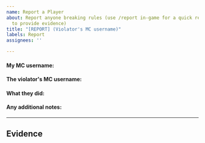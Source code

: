 ```yaml
---
name: Report a Player
about: Report anyone breaking rules (use /report in-game for a quick report, or this
  to provide evidence)
title: "[REPORT] (Violator's MC username)"
labels: Report
assignees: ''

---
```


#### My MC username:
<!--- Write your answer on this line --->

#### The violator's MC username:


#### What they did:


#### Any additional notes:

_____
## Evidence
<!--- Upload the files to this section --->
